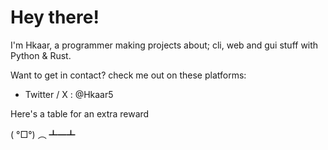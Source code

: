 # Hey there!

I'm Hkaar, a programmer making projects about; cli, web and gui stuff with Python & Rust.

Want to get in contact? check me out on these platforms:

- Twitter / X : @Hkaar5

Here's a table for an extra reward

( °□°) ︵ ┻━┻ 
